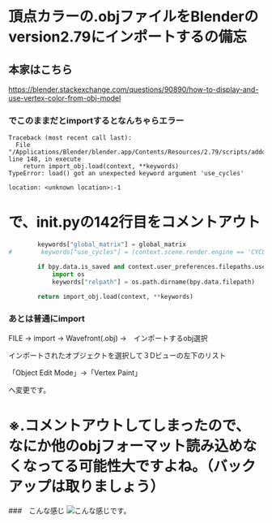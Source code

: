 # 頂点カラーの.objファイルをBlenderのversion2.79にインポートするの備忘

## 本家はこちら

https://blender.stackexchange.com/questions/90890/how-to-display-and-use-vertex-color-from-obj-model

### でこのままだとimportするとなんちゃらエラー

    Traceback (most recent call last):
      File "/Applications/Blender/blender.app/Contents/Resources/2.79/scripts/addons/io_scene_obj/__init__.py", line 148, in execute
        return import_obj.load(context, **keywords)
    TypeError: load() got an unexpected keyword argument 'use_cycles'
    
    location: <unknown location>:-1







# で、__init__.pyの142行目をコメントアウト
```Python:__init__.py
        keywords["global_matrix"] = global_matrix
#        keywords["use_cycles"] = (context.scene.render.engine == 'CYCLES')

        if bpy.data.is_saved and context.user_preferences.filepaths.use_relative_paths:
            import os
            keywords["relpath"] = os.path.dirname(bpy.data.filepath)

        return import_obj.load(context, **keywords)
```


### あとは普通にimport

FILE → import → Wavefront(.obj) →　インポートするobj選択

インポートされたオブジェクトを選択して３Dビューの左下のリスト

「Object Edit Mode」→「Vertex Paint」

へ変更です。

# ※.コメントアウトしてしまったので、なにか他のobjフォーマット読み込めなくなってる可能性大ですよね。（バックアップは取りましょう）

###　こんな感じ
![こんな感じです。](https://user-images.githubusercontent.com/23357597/43997478-dc103fc6-9e16-11e8-8d27-adc532da19ee.png "サンプル")

